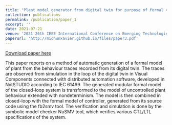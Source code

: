 ```yaml
---
title: "Plant model generator from digital twin for purpose of formal verification"
collection: publications
permalink: /publication/paper_1
excerpt: ''
date: 2021-07-21
venue: '2021 26th IEEE International Conference on Emerging Technologies and Factory'
paperurl: 'http://midhunxavier.github.io/files/paper3.pdf'
---
```


[Download paper here](http://midhunxavier.github.io/files/paper3.pdf)

This paper reports on a method of automatic generation of a formal model of plant from the behaviour traces recorded from its digital twin. The traces are observed from simulation in the loop of the digital twin in Visual Components connected with distributed automation software, developed in NxtSTUDIO according to IEC 61499. The generated modular formal model of the closed-loop system is transformed to the model of uncontrolled plant behaviour extended with nondeterminism. The model is then combined in closed-loop with the formal model of controller, generated from its source code using the fb2smv tool. The verification and simulation is done by the symbolic model checker NuSMV tool, which verifies various CTL/LTL specifications of the system.
